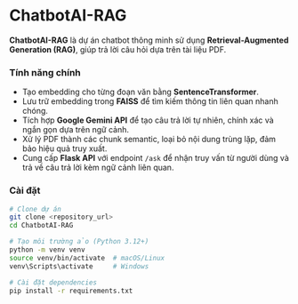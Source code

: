 # ChatbotAI-RAG

**ChatbotAI-RAG** là dự án chatbot thông minh sử dụng **Retrieval-Augmented Generation (RAG)**, giúp trả lời câu hỏi dựa trên tài liệu PDF.

### Tính năng chính
- Tạo embedding cho từng đoạn văn bằng **SentenceTransformer**.
- Lưu trữ embedding trong **FAISS** để tìm kiếm thông tin liên quan nhanh chóng.
- Tích hợp **Google Gemini API** để tạo câu trả lời tự nhiên, chính xác và ngắn gọn dựa trên ngữ cảnh.
- Xử lý PDF thành các chunk semantic, loại bỏ nội dung trùng lặp, đảm bảo hiệu quả truy xuất.
- Cung cấp **Flask API** với endpoint `/ask` để nhận truy vấn từ người dùng và trả về câu trả lời kèm ngữ cảnh liên quan.

### Cài đặt
```bash
# Clone dự án
git clone <repository_url>
cd ChatbotAI-RAG

# Tạo môi trường ảo (Python 3.12+)
python -m venv venv
source venv/bin/activate  # macOS/Linux
venv\Scripts\activate     # Windows

# Cài đặt dependencies
pip install -r requirements.txt